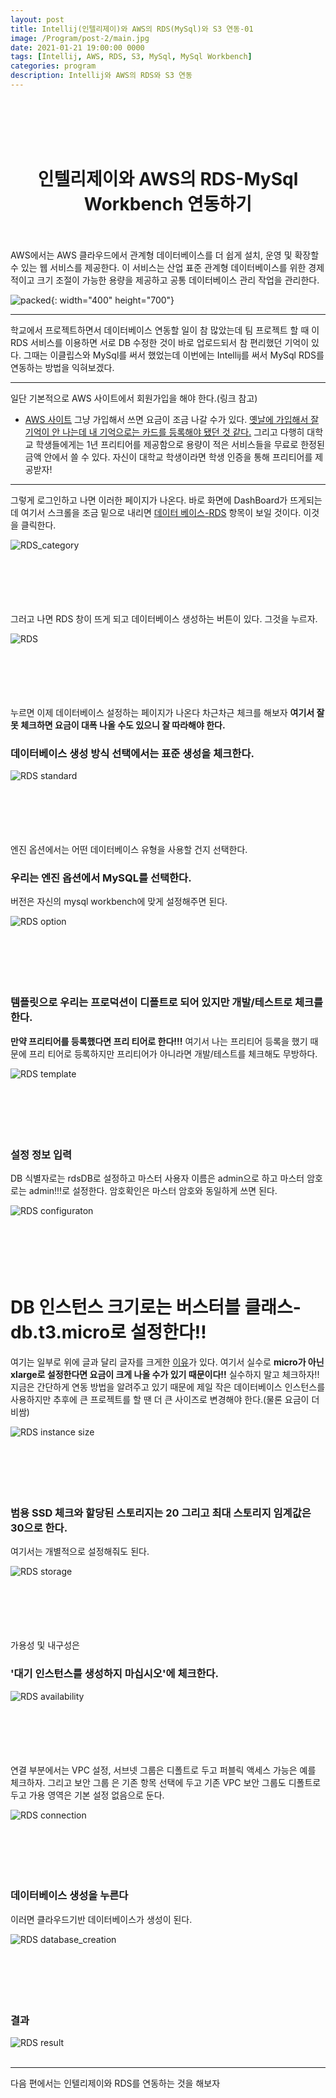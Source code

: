 ```yaml
---
layout: post
title: Intellij(인텔리제이)와 AWS의 RDS(MySql)와 S3 연동-01
image: /Program/post-2/main.jpg
date: 2021-01-21 19:00:00 0000
tags: [Intellij, AWS, RDS, S3, MySql, MySql Workbench]
categories: program
description: Intellij와 AWS의 RDS와 S3 연동
---
```


<br><br>
<br><br>

# <center>인텔리제이와 AWS의 RDS-MySql Workbench 연동하기</center>

<br><br>
AWS에서는 AWS 클라우드에서 관계형 데이터베이스를 더 쉽게 설치, 운영 및 확장할 수 있는 웹 서비스를 제공한다. 이 서비스는 산업 표준 관계형 데이터베이스를 위한 경제적이고 크기 조절이 가능한 용량을 제공하고 공통 데이터베이스 관리 작업을 관리한다.

![packed](........\images\Program\post-2\RDS.png){: width="400" height="700"}

---

학교에서 프로젝트하면서 데이터베이스 연동할 일이 참 많았는데 팀 프로젝트 할 때 이 RDS 서비스를 이용하면 서로 DB 수정한 것이 바로 업로드되서 참 편리했던 기억이 있다. 그때는 이클립스와 MySql를 써서 했었는데 이번에는 Intellij를 써서 MySql RDS를 연동하는 방법을 익혀보겠다.

---

일단 기본적으로 AWS 사이트에서 회원가입을 해야 한다.(링크 참고)

- [AWS 사이트](https://aws.amazon.com/ko/)
  그냥 가입해서 쓰면 요금이 조금 나갈 수가 있다.
  <u>옛날에 가입해서 잘 기억이 안 나는데 내 기억으로는 카드를 등록해야 됐던 것 같다.</u>
  그리고 다행히 대학교 학생들에게는 1년 프리티어를 제공함으로 용량이 적은 서비스들을 무료로 한정된 금액 안에서 쓸 수 있다.
  자신이 대학교 학생이라면 학생 인증을 통해 프리티어를 제공받자!

---

그렇게 로그인하고 나면 이러한 페이지가 나온다.
바로 화면에 DashBoard가 뜨게되는데 여기서 스크롤을 조금 밑으로 내리면
<u>데이터 베이스-RDS</u> 항목이 보일 것이다.
이것을 클릭한다.

![RDS_category](........\images\Program\post-2\RDS_category.PNG)
<br><br><br><br><br><br>

그러고 나면
RDS 창이 뜨게 되고 데이터베이스 생성하는 버튼이 있다.
그것을 누르자.

![RDS](........\images\Program\post-2\rds_dashboard.PNG)
<br><br><br><br><br><br>

누르면 이제 데이터베이스 설정하는 페이지가 나온다 차근차근 체크를 해보자
**여기서 잘못 체크하면 요금이 대폭 나올 수도 있으니 잘 따라해야 한다.**

### **데이터베이스 생성 방식 선택에서는 표준 생성을 체크한다.**

![RDS standard](........\images\Program\post-2\standard.PNG)
<br><br><br><br><br><br>

엔진 옵션에서는 어떤 데이터베이스 유형을 사용할 건지 선택한다.

### **우리는 엔진 옵션에서 MySQL를 선택한다.**

버전은 자신의 mysql workbench에 맞게 설정해주면 된다.

![RDS option](........\images\Program\post-2\engine_option.PNG)
<br><br><br><br><br><br>

### **템플릿으로 우리는 프로덕션이 디폴트로 되어 있지만 개발/테스트로 체크를 한다.**

**만약 프리티어를 등록했다면 프리 티어로 한다!!!**
여기서 나는 프리티어 등록을 했기 때문에 프리 티어로 등록하지만 프리티어가 아니라면 개발/테스트를 체크해도 무방하다.

![RDS template](........\images\Program\post-2\template.PNG)
<br><br><br><br><br><br>

### **설정 정보 입력**

DB 식별자로는 rdsDB로 설정하고
마스터 사용자 이름은 admin으로 하고 마스터 암호로는 admin!!!로 설정한다. 암호확인은 마스터 암호와 동일하게 쓰면 된다.

![RDS configuraton](........\images\Program\post-2\configuration.PNG)
<br><br><br><br><br><br>

# **DB 인스턴스 크기로는 버스터블 클래스-db.t3.micro로 설정한다!!**

여기는 일부로 위에 글과 달리 글자를 크게한 <u>이유</u>가 있다.
여기서 실수로 **micro가 아닌 xlarge로 설정한다면 요금이 크게 나올 수가 있기 때문이다!!** 실수하지 말고 체크하자!!
지금은 간단하게 연동 방법을 알려주고 있기 때문에 제일 작은 데이터베이스 인스턴스를 사용하지만 추후에 큰 프로젝트를 할 땐 더 큰 사이즈로 변경해야 한다.(물론 요금이 더 비쌈)

![RDS instance size](........\images\Program\post-2\instance_size.PNG)
<br><br><br><br><br><br>

### **범용 SSD 체크와 할당된 스토리지는 20 그리고 최대 스토리지 임계값은 30으로 한다.**

여기서는 개별적으로 설정해줘도 된다.

![RDS storage](........\images\Program\post-2\storage.PNG)
<br><br><br><br><br><br>

가용성 및 내구성은

### **'대기 인스턴스를 생성하지 마십시오'에 체크한다.**

![RDS availability](........\images\Program\post-2\availability.PNG)
<br><br><br><br><br><br>

연결 부분에서는
VPC 설정, 서브넷 그룹은 디폴트로 두고 퍼블릭 액세스 가능은 예를 체크하자. 그리고 보안 그룹 은 기존 항목 선택에 두고 기존 VPC 보안 그룹도 디폴트로 두고 가용 영역은 기본 설정 없음으로 둔다.

![RDS connection](........\images\Program\post-2\connection.PNG)
<br><br><br><br><br><br>

### **데이터베이스 생성을 누른다**

이러면 클라우드기반 데이터베이스가 생성이 된다.

![RDS database_creation](........\images\Program\post-2\database_creation.PNG)
<br><br><br><br><br><br>

### **결과**

![RDS result](........\images\Program\post-2\result.PNG)
<br><br>

---

다음 편에서는 인텔리제이와 RDS를 연동하는 것을 해보자

